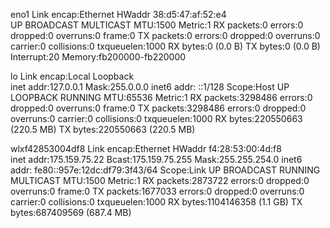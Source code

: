 eno1      Link encap:Ethernet  HWaddr 38:d5:47:af:52:e4  
          UP BROADCAST MULTICAST  MTU:1500  Metric:1
          RX packets:0 errors:0 dropped:0 overruns:0 frame:0
          TX packets:0 errors:0 dropped:0 overruns:0 carrier:0
          collisions:0 txqueuelen:1000 
          RX bytes:0 (0.0 B)  TX bytes:0 (0.0 B)
          Interrupt:20 Memory:fb200000-fb220000 

lo        Link encap:Local Loopback  
          inet addr:127.0.0.1  Mask:255.0.0.0
          inet6 addr: ::1/128 Scope:Host
          UP LOOPBACK RUNNING  MTU:65536  Metric:1
          RX packets:3298486 errors:0 dropped:0 overruns:0 frame:0
          TX packets:3298486 errors:0 dropped:0 overruns:0 carrier:0
          collisions:0 txqueuelen:1000 
          RX bytes:220550663 (220.5 MB)  TX bytes:220550663 (220.5 MB)

wlxf42853004df8 Link encap:Ethernet  HWaddr f4:28:53:00:4d:f8  
          inet addr:175.159.75.22  Bcast:175.159.75.255  Mask:255.255.254.0
          inet6 addr: fe80::957e:12dc:df79:3f43/64 Scope:Link
          UP BROADCAST RUNNING MULTICAST  MTU:1500  Metric:1
          RX packets:2873722 errors:0 dropped:0 overruns:0 frame:0
          TX packets:1677033 errors:0 dropped:0 overruns:0 carrier:0
          collisions:0 txqueuelen:1000 
          RX bytes:1104146358 (1.1 GB)  TX bytes:687409569 (687.4 MB)

